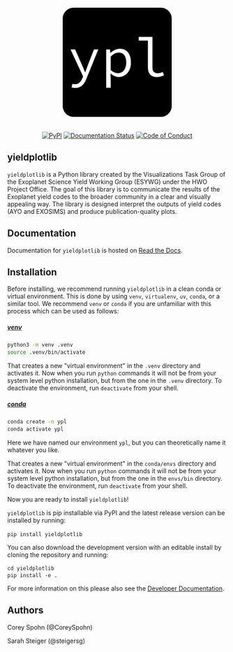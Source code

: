 <p align="center">
  <img width = 250 src="https://raw.githubusercontent.com/coreyspohn/yieldplotlib/main/docs/_static/logo.png" alt="yieldplotlib logo" />
  <br><br>
</p>

<p align="center">
  <a href="https://pypi.org/project/yieldplotlib/"><img src="https://img.shields.io/pypi/v/yieldplotlib.svg?style=flat-square&logo=pypi" alt="PyPI"/></a>
  <a href="https://yieldplotlib.readthedocs.io"><img src="https://readthedocs.org/projects/yieldplotlib/badge/?version=latest&style=flat-square" alt="Documentation Status"/></a>
  <a href="https://github.com/coreyspohn/yieldplotlib/?tab=coc-ov-file"><img src="https://img.shields.io/badge/Contributor%20Covenant-2.1-4baaaa.svg" alt="Code of Conduct"/></a>
</p>
<!-- <a href="https://github.com/coreyspohn/yieldplotlib/actions/workflows/ci.yml/"><img src="https://img.shields.io/github/actions/workflow/status/coreyspohn/yieldplotlib/ci.yml?branch=main&logo=github&style=flat-square" alt="CI"/></a> -->


yieldplotlib
---------------------
`yieldplotlib` is a Python library created by the Visualizations Task Group of
the Exoplanet Science Yield Working Group (ESYWG) under the HWO Project Office.
The goal of this library is to communicate the results of the Exoplanet yield codes
to the broader community in a clear and visually appealing way. The library is
designed interpret the outputs of yield codes (AYO and EXOSIMS) and produce
publication-quality plots.

Documentation
---------------------

Documentation for `yieldplotlib` is hosted on
[Read the Docs](https://yieldplotlib.readthedocs.io/en/latest/#).

Installation
---------------------

Before installing, we recommend running `yieldplotlib` in a clean conda or
virtual environment. This is done by using `venv`, `virtualenv`, `uv`, `conda`,
or a similar tool. We recommend `venv` or `conda` if you are unfamiliar with
this process which can be used as follows:

##### <u> venv </u>
```bash
python3 -m venv .venv
source .venv/bin/activate
```
That creates a new "virtual environment" in the `.venv` directory and
activates it. Now when you run `python` commands it will not be from your
system level python installation, but from the one in the `.venv`
directory. To deactivate the environment, run `deactivate` from your shell.

##### <u> conda </u>

```bash
conda create -n ypl
conda activate ypl
```
Here we have named our environment `ypl`, but you can theoretically name it
whatever you like.

That creates a new "virtual environment" in the `conda/envs` directory and
activates it. Now when you run `python` commands it will not be from your
system level python installation, but from the one in the `envs/bin`
directory. To deactivate the environment, run `deactivate` from your shell.

Now you are ready to install `yieldplotlib`!

`yieldplotlib` is pip installable via PyPI and the latest release version can
be installed by running:

`pip install yieldplotlib`

You can also download the development version with an editable install by
cloning the repository and running:

```
cd yieldplotlib
pip install -e .
```
For more information on this please also see the
[Developer Documentation](https://yieldplotlib.readthedocs.io/en/latest/user/dev.html).

Authors
---------------------

Corey Spohn (@CoreySpohn)

Sarah Steiger (@steigersg)
